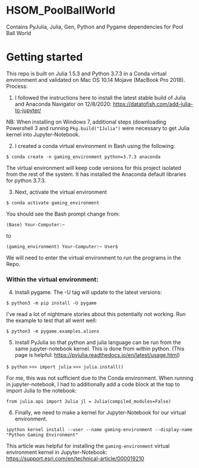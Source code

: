 # HSOM_PoolBallWorld
 Contains PyJulia, Julia, Gen, Python and Pygame dependencies for Pool Ball World


# Getting started
This repo is built on Julia 1.5.3 and Python 3.7.3 in a Conda virtual environment and validated on Mac OS 10.14 Mojave (MacBook Pro 2018). Process:

1. I followed the instructions here to install the latest stable build of Julia and Anaconda Navigator on 12/8/2020:
https://datatofish.com/add-julia-to-jupyter/

NB: When installing on Windows 7, additional steps (downloading Powershell 3 and running `Pkg.build("IJulia")` were necessary to get Julia kernel into Jupyter-Notebook.

2. I created a conda virtual environment in Bash using the following:

  `$ conda create -n gaming_environment python=3.7.3 anaconda`

  The virtual environment will keep code versions for this project isolated from the rest of the system. It has installed the Anaconda default libraries for python 3.7.3.

3. Next, activate the virtual environment

  `$ conda activate gaming_environment`

 You should see the Bash prompt change from:

  `(Base) Your-Computer:~`

 to

  `(gaming_environment) Your-Computer:~ User$`

 We will need to enter the virtual environment to run the programs in the Repo.


### Within the virtual environment: 

4. Install pygame. The -U tag will update to the latest versions:

  `$ python3 -m pip install -U pygame`

 I've read a lot of nightmare stories about this potentially not working. Run the example to test that all went well:

  `$ python3 -m pygame.examples.aliens`

5. Install PyJulia so that python and julia language can be run from the same jupyter-notebook kernel. This is done from within python.
(This page is helpful: https://pyjulia.readthedocs.io/en/latest/usage.html)

  `$ python`
  `>>> import julia`
  `>>> julia.install()`

 For me, this was not sufficient due to the Conda environment. When running in jupyter-notebook, I had to additionally add a code block at the top to import Julia to the notebook:

  `from julia.api import Julia
  jl = Julia(compiled_modules=False)`

6. Finally, we need to make a kernel for Jupyter-Notebook for our virtual environment. 

  `ipython kernel install --user --name gaming-environment --display-name "Python Gaming Environment"`

 This article was helpful for installing the `gaming-environment` virtual environment kernel in Jupyter-Notebook:
  https://support.esri.com/en/technical-article/000019210






